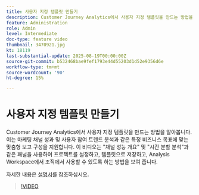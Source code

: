 ```yaml
---
title: 사용자 지정 템플릿 만들기
description: Customer Journey Analytics에서 사용자 지정 템플릿을 만드는 방법을 알아봅니다.
feature: Administration
role: Admin
level: Intermediate
doc-type: feature video
thumbnail: 3470921.jpg
kt: 18119
last-substantial-update: 2025-08-19T00:00:00Z
source-git-commit: b532468bae9fef1793e44d55203d1d52e9356d6e
workflow-type: tm+mt
source-wordcount: '90'
ht-degree: 15%

---
```


# 사용자 지정 템플릿 만들기

Customer Journey Analytics에서 사용자 지정 템플릿을 만드는 방법을 알아봅니다. 이는 마케팅 채널 성과 및 사용자 참여 트렌드 분석과 같은 특정 비즈니스 목표에 맞는 맞춤형 보고 구성을 지원합니다. 이 비디오는 &quot;채널 성능 개요&quot; 및 &quot;시간 분할 분석&quot;과 같은 패널을 사용하여 프로젝트를 설정하고, 템플릿으로 저장하고, Analysis Workspace에서 조직에서 사용할 수 있도록 하는 방법을 보여 줍니다.

자세한 내용은 [설명서](https://experienceleague.adobe.com/ko/docs/analytics-platform/using/cja-workspace/templates/create-templates)를 참조하십시오.

>[!VIDEO](https://video.tv.adobe.com/v/3470921/?learn=on)
